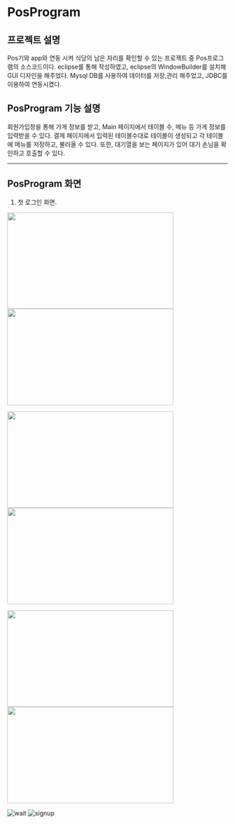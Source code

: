 # PosProgram

## 프로젝트 설명
Pos기와 app와 연동 시켜 식당의 남은 자리를 확인할 수 있는 프로젝트 중 Pos프로그램의 소스코드이다.
eclipse를 통해 작성하였고, eclipse의 WindowBuilder를 설치해 GUI 디자인을 해주었다.
Mysql DB를 사용하여 데이터를 저장,관리 해주었고, JDBC를 이용하여 연동시켰다.


## PosProgram 기능 설명
회원가입창을 통해 가게 정보를 받고, Main 페이지에서 테이블 수, 메뉴 등 가게 정보를 입력받을 수 있다.
결제 페이지에서 입력된 테이블수대로 테이블이 생성되고 각 테이블에 메뉴를 저장하고, 불러올 수 있다.
또한, 대기열을 보는 페이지가 있어 대기 손님을 확인하고 호출할 수 있다.

---
## PosProgram 화면
1. 첫 로그인 화면.

<img src="https://user-images.githubusercontent.com/59429551/105848686-b6629280-6022-11eb-8c79-86c05515f573.png" width="380" height ="220">                 <img src="https://user-images.githubusercontent.com/59429551/105848764-cf6b4380-6022-11eb-9da5-f9fb7582461c.png" width="380" height ="220">

<img src="https://user-images.githubusercontent.com/59429551/105848801-ddb95f80-6022-11eb-80e3-9c8fea163207.png" width="380" height ="220">                 <img src="https://user-images.githubusercontent.com/59429551/105848873-f0cc2f80-6022-11eb-82c4-2b87cb7fbc91.png" width="380" height ="220">

<img src="https://user-images.githubusercontent.com/59429551/105848917-ff1a4b80-6022-11eb-848f-84b8eb900a27.png" width="380" height ="220">                 <img src="https://user-images.githubusercontent.com/59429551/105848964-10fbee80-6023-11eb-86be-da73b9163d86.png" width="380" height ="220">

![wait](https://user-images.githubusercontent.com/59429551/105848997-1fe2a100-6023-11eb-8417-faea58382804.png) ![signup](https://user-images.githubusercontent.com/59429551/105849027-2bce6300-6023-11eb-9287-cfed1936832a.png)
